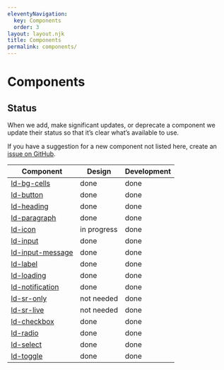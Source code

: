 ```yaml
---
eleventyNavigation:
  key: Components
  order: 3
layout: layout.njk
title: Components
permalink: components/
---
```


# Components

## Status

When we add, make significant updates, or deprecate a component we update their status so that it’s clear what’s available to use.

If you have a suggestion for a new component not listed here, create an [issue on GitHub](https://github.com/emdgroup-liquid/liquid/issues/new?template=feature_request.md).

| Component                                           | Design            | Development        |
|-----------------------------------------------------|-------------------|--------------------|
| [ld-bg-cells](components/ld-bg-cells)               | done              | done               |
| [ld-button](components/ld-button/)                  | done              | done               |
| [ld-heading](components/ld-heading/)                | done              | done               |
| [ld-paragraph](components/ld-paragraph/)            | done              | done               |
| [ld-icon](components/ld-icon/)                      | in progress       | done               |
| [ld-input](components/ld-input/)                    | done              | done               |
| [ld-input-message](components/ld-input-message/)    | done              | done               |
| [ld-label](components/ld-label/)                    | done              | done               |
| [ld-loading](components/ld-loading/)                | done              | done               |
| [ld-notification](components/ld-notification)       | done              | done               |
| [ld-sr-only](components/ld-sr-only/)                | not needed        | done               |
| [ld-sr-live](components/ld-sr-live/)                | not needed        | done               |
| [ld-checkbox](components/ld-checkbox)               | done              | done               |
| [ld-radio](components/ld-radio)                     | done              | done               |
| [ld-select](components/ld-select)                   | done              | done               |
| [ld-toggle](components/ld-toggle)                   | done              | done               |
